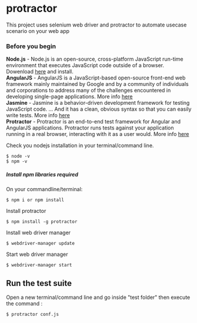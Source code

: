 
# protractor


This project uses selenium web driver and protractor to automate usecase scenario on your web app

### Before you begin

**Node.js** - Node.js is an open-source, cross-platform JavaScript run-time environment that executes JavaScript code outside of a browser. Dowenload [here](https://nodejs.org/en/download/) and install.
<br />
**AngularJS** - AngularJS is a JavaScript-based open-source front-end web framework mainly maintained by Google and by a community of individuals and corporations to address many of the challenges encountered in developing single-page applications. More info [here](https://docs.angularjs.org/guide/introduction)
<br />
**Jasmine** - Jasmine is a behavior-driven development framework for testing JavaScript code. ... And it has a clean, obvious syntax so that you can easily write tests. More info [here](https://jasmine.github.io/)
<br />
**Protractor** - Protractor is an end-to-end test framework for Angular and AngularJS applications. Protractor runs tests against your application running in a real browser, interacting with it as a user would. More info [here](https://www.protractortest.org/#/)


Check you nodejs installation in your terminal/command line.

```
$ node -v
$ npm -v
```

##### Install npm libraries required

On your commandline/terminal:
```
$ npm i or npm install
```

Install protractor

```
$ npm install -g protractor
```

Install web driver manager

```
$ webdriver-manager update
```

Start web driver manager

```
$ webdriver-manager start
```
## Run the test suite

Open a new terminal/command line and go inside "test folder" then execute the command :

```
$ protractor conf.js
```

